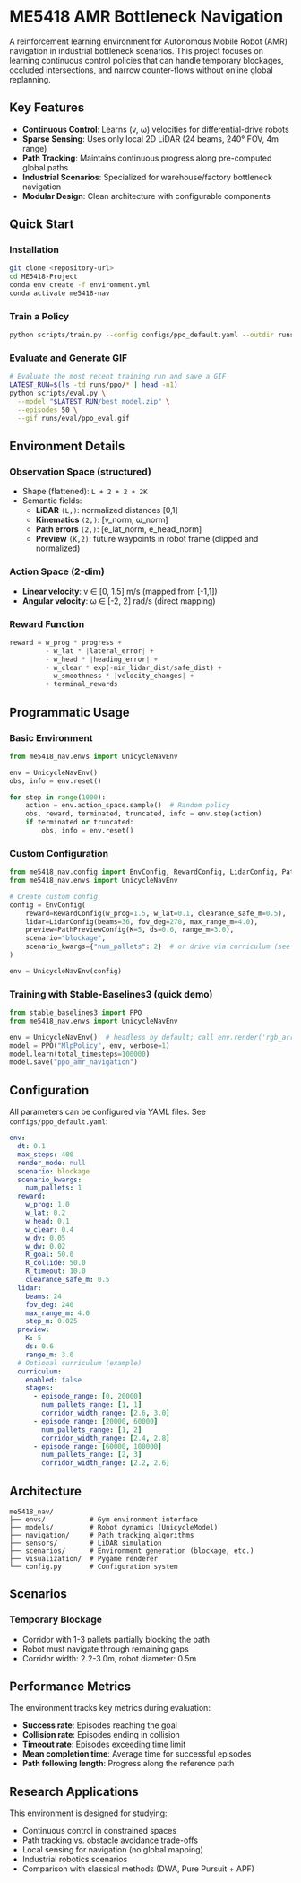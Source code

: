 # ME5418 AMR Bottleneck Navigation

A reinforcement learning environment for Autonomous Mobile Robot (AMR) navigation in industrial bottleneck scenarios. This project focuses on learning continuous control policies that can handle temporary blockages, occluded intersections, and narrow counter-flows without online global replanning.

## Key Features

- **Continuous Control**: Learns (v, ω) velocities for differential-drive robots
- **Sparse Sensing**: Uses only local 2D LiDAR (24 beams, 240° FOV, 4m range)
- **Path Tracking**: Maintains continuous progress along pre-computed global paths
- **Industrial Scenarios**: Specialized for warehouse/factory bottleneck navigation
- **Modular Design**: Clean architecture with configurable components

## Quick Start

### Installation

```bash
git clone <repository-url>
cd ME5418-Project
conda env create -f environment.yml
conda activate me5418-nav
```

### Train a Policy

```bash
python scripts/train.py --config configs/ppo_default.yaml --outdir runs/ppo
```

### Evaluate and Generate GIF

```bash
# Evaluate the most recent training run and save a GIF
LATEST_RUN=$(ls -td runs/ppo/* | head -n1)
python scripts/eval.py \
  --model "$LATEST_RUN/best_model.zip" \
  --episodes 50 \
  --gif runs/eval/ppo_eval.gif
```

## Environment Details

### Observation Space (structured)
- Shape (flattened): `L + 2 + 2 + 2K`
- Semantic fields:
  - **LiDAR** `(L,)`: normalized distances [0,1]
  - **Kinematics** `(2,)`: [v_norm, ω_norm]
  - **Path errors** `(2,)`: [e_lat_norm, e_head_norm]
  - **Preview** `(K,2)`: future waypoints in robot frame (clipped and normalized)

### Action Space (2-dim)
- **Linear velocity**: v ∈ [0, 1.5] m/s (mapped from [-1,1])
- **Angular velocity**: ω ∈ [-2, 2] rad/s (direct mapping)

### Reward Function
```python
reward = w_prog * progress +
         - w_lat * |lateral_error| +
         - w_head * |heading_error| +
         - w_clear * exp(-min_lidar_dist/safe_dist) +
         - w_smoothness * |velocity_changes| +
         + terminal_rewards
```

## Programmatic Usage

### Basic Environment

```python
from me5418_nav.envs import UnicycleNavEnv

env = UnicycleNavEnv()
obs, info = env.reset()

for step in range(1000):
    action = env.action_space.sample()  # Random policy
    obs, reward, terminated, truncated, info = env.step(action)
    if terminated or truncated:
        obs, info = env.reset()
```

### Custom Configuration

```python
from me5418_nav.config import EnvConfig, RewardConfig, LidarConfig, PathPreviewConfig
from me5418_nav.envs import UnicycleNavEnv

# Create custom config
config = EnvConfig(
    reward=RewardConfig(w_prog=1.5, w_lat=0.1, clearance_safe_m=0.5),
    lidar=LidarConfig(beams=36, fov_deg=270, max_range_m=4.0),
    preview=PathPreviewConfig(K=5, ds=0.6, range_m=3.0),
    scenario="blockage",
    scenario_kwargs={"num_pallets": 2}  # or drive via curriculum (see YAML)
)

env = UnicycleNavEnv(config)
```

### Training with Stable-Baselines3 (quick demo)

```python
from stable_baselines3 import PPO
from me5418_nav.envs import UnicycleNavEnv

env = UnicycleNavEnv()  # headless by default; call env.render('rgb_array') if needed
model = PPO("MlpPolicy", env, verbose=1)
model.learn(total_timesteps=100000)
model.save("ppo_amr_navigation")
```

## Configuration

All parameters can be configured via YAML files. See `configs/ppo_default.yaml`:

```yaml
env:
  dt: 0.1
  max_steps: 400
  render_mode: null
  scenario: blockage
  scenario_kwargs:
    num_pallets: 1
  reward:
    w_prog: 1.0
    w_lat: 0.2
    w_head: 0.1
    w_clear: 0.4
    w_dv: 0.05
    w_dw: 0.02
    R_goal: 50.0
    R_collide: 50.0
    R_timeout: 10.0
    clearance_safe_m: 0.5
  lidar:
    beams: 24
    fov_deg: 240
    max_range_m: 4.0
    step_m: 0.025
  preview:
    K: 5
    ds: 0.6
    range_m: 3.0
  # Optional curriculum (example)
  curriculum:
    enabled: false
    stages:
      - episode_range: [0, 20000]
        num_pallets_range: [1, 1]
        corridor_width_range: [2.6, 3.0]
      - episode_range: [20000, 60000]
        num_pallets_range: [1, 2]
        corridor_width_range: [2.4, 2.8]
      - episode_range: [60000, 100000]
        num_pallets_range: [2, 3]
        corridor_width_range: [2.2, 2.6]
```

## Architecture

```
me5418_nav/
├── envs/           # Gym environment interface
├── models/         # Robot dynamics (UnicycleModel)
├── navigation/     # Path tracking algorithms
├── sensors/        # LiDAR simulation
├── scenarios/      # Environment generation (blockage, etc.)
├── visualization/  # Pygame renderer
└── config.py       # Configuration system
```

## Scenarios

### Temporary Blockage
- Corridor with 1-3 pallets partially blocking the path
- Robot must navigate through remaining gaps
- Corridor width: 2.2-3.0m, robot diameter: 0.5m

## Performance Metrics

The environment tracks key metrics during evaluation:
- **Success rate**: Episodes reaching the goal
- **Collision rate**: Episodes ending in collision
- **Timeout rate**: Episodes exceeding time limit
- **Mean completion time**: Average time for successful episodes
- **Path following length**: Progress along the reference path

## Research Applications

This environment is designed for studying:
- Continuous control in constrained spaces
- Path tracking vs. obstacle avoidance trade-offs
- Local sensing for navigation (no global mapping)
- Industrial robotics scenarios
- Comparison with classical methods (DWA, Pure Pursuit + APF)
